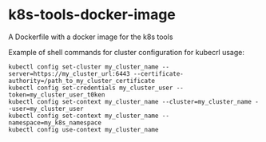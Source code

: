 # k8s-tools-docker-image
A Dockerfile with a docker image for the k8s tools
  
Example of shell commands for cluster configuration for kubecrl usage:  
```
kubectl config set-cluster my_cluster_name --server=https://my_cluster_url:6443 --certificate-authority=/path_to_my_cluster_certificate  
kubectl config set-credentials my_cluster_user --token=my_cluster_user_t0ken  
kubectl config set-context my_cluster_name --cluster=my_cluster_name --user=my_cluster_user  
kubectl config set-context my_cluster_name --namespace=my_k8s_namespace  
kubectl config use-context my_cluster_name  
```
